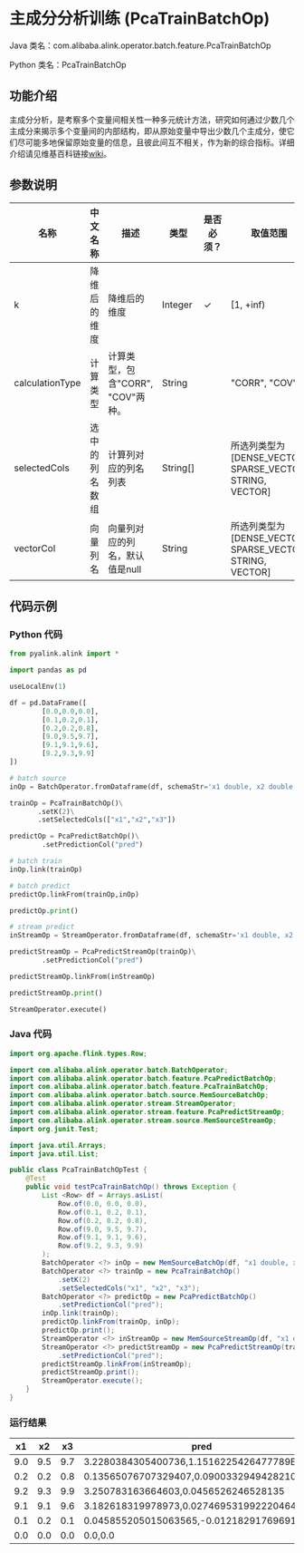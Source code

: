 # 主成分分析训练 (PcaTrainBatchOp)
Java 类名：com.alibaba.alink.operator.batch.feature.PcaTrainBatchOp

Python 类名：PcaTrainBatchOp


## 功能介绍

主成分分析，是考察多个变量间相关性一种多元统计方法，研究如何通过少数几个主成分来揭示多个变量间的内部结构，即从原始变量中导出少数几个主成分，使它们尽可能多地保留原始变量的信息，且彼此间互不相关，作为新的综合指标。详细介绍请见维基百科链接[wiki](https://en.wikipedia.org/wiki/Principal_component_analysis)。

## 参数说明

| 名称 | 中文名称 | 描述 | 类型 | 是否必须？ | 取值范围 | 默认值 |
| --- | --- | --- | --- | --- | --- | --- |
| k | 降维后的维度 | 降维后的维度 | Integer | ✓ | [1, +inf) |  |
| calculationType | 计算类型 | 计算类型，包含"CORR", "COV"两种。 | String |  | "CORR", "COV" | "CORR" |
| selectedCols | 选中的列名数组 | 计算列对应的列名列表 | String[] |  | 所选列类型为 [DENSE_VECTOR, SPARSE_VECTOR, STRING, VECTOR] | null |
| vectorCol | 向量列名 | 向量列对应的列名，默认值是null | String |  | 所选列类型为 [DENSE_VECTOR, SPARSE_VECTOR, STRING, VECTOR] | null |



## 代码示例
### Python 代码
```python
from pyalink.alink import *

import pandas as pd

useLocalEnv(1)

df = pd.DataFrame([
        [0.0,0.0,0.0],
        [0.1,0.2,0.1],
        [0.2,0.2,0.8],
        [9.0,9.5,9.7],
        [9.1,9.1,9.6],
        [9.2,9.3,9.9]
])

# batch source 
inOp = BatchOperator.fromDataframe(df, schemaStr='x1 double, x2 double, x3 double')

trainOp = PcaTrainBatchOp()\
       .setK(2)\
       .setSelectedCols(["x1","x2","x3"])

predictOp = PcaPredictBatchOp()\
        .setPredictionCol("pred")

# batch train
inOp.link(trainOp)

# batch predict
predictOp.linkFrom(trainOp,inOp)

predictOp.print()

# stream predict
inStreamOp = StreamOperator.fromDataframe(df, schemaStr='x1 double, x2 double, x3 double')

predictStreamOp = PcaPredictStreamOp(trainOp)\
        .setPredictionCol("pred")

predictStreamOp.linkFrom(inStreamOp)

predictStreamOp.print()

StreamOperator.execute()
```
### Java 代码
```java
import org.apache.flink.types.Row;

import com.alibaba.alink.operator.batch.BatchOperator;
import com.alibaba.alink.operator.batch.feature.PcaPredictBatchOp;
import com.alibaba.alink.operator.batch.feature.PcaTrainBatchOp;
import com.alibaba.alink.operator.batch.source.MemSourceBatchOp;
import com.alibaba.alink.operator.stream.StreamOperator;
import com.alibaba.alink.operator.stream.feature.PcaPredictStreamOp;
import com.alibaba.alink.operator.stream.source.MemSourceStreamOp;
import org.junit.Test;

import java.util.Arrays;
import java.util.List;

public class PcaTrainBatchOpTest {
	@Test
	public void testPcaTrainBatchOp() throws Exception {
		List <Row> df = Arrays.asList(
			Row.of(0.0, 0.0, 0.0),
			Row.of(0.1, 0.2, 0.1),
			Row.of(0.2, 0.2, 0.8),
			Row.of(9.0, 9.5, 9.7),
			Row.of(9.1, 9.1, 9.6),
			Row.of(9.2, 9.3, 9.9)
		);
		BatchOperator <?> inOp = new MemSourceBatchOp(df, "x1 double, x2 double, x3 double");
		BatchOperator <?> trainOp = new PcaTrainBatchOp()
			.setK(2)
			.setSelectedCols("x1", "x2", "x3");
		BatchOperator <?> predictOp = new PcaPredictBatchOp()
			.setPredictionCol("pred");
		inOp.link(trainOp);
		predictOp.linkFrom(trainOp, inOp);
		predictOp.print();
		StreamOperator <?> inStreamOp = new MemSourceStreamOp(df, "x1 double, x2 double, x3 double");
		StreamOperator <?> predictStreamOp = new PcaPredictStreamOp(trainOp)
			.setPredictionCol("pred");
		predictStreamOp.linkFrom(inStreamOp);
		predictStreamOp.print();
		StreamOperator.execute();
	}
}
```
### 运行结果

x1|x2|x3|pred
---|---|---|----
9.0|9.5|9.7|3.2280384305400736,1.1516225426477789E-4
0.2|0.2|0.8|0.13565076707329407,0.09003329494282108
9.2|9.3|9.9|3.250783163664603,0.0456526246528135
9.1|9.1|9.6|3.182618319978973,0.027469531992220464
0.1|0.2|0.1|0.045855205015063565,-0.012182917696915518
0.0|0.0|0.0|0.0,0.0



